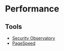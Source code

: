 # Performance

## Tools

- [Security Observatory](https://observatory.mozilla.org)
- [PageSpeed](https://developers.google.com/speed/pagespeed/insights/)
